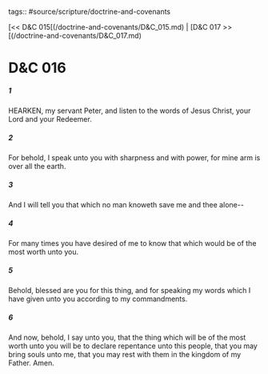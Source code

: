 tags:: #source/scripture/doctrine-and-covenants

[<< D&C 015[(/doctrine-and-covenants/D&C_015.md) | [D&C 017 >>[(/doctrine-and-covenants/D&C_017.md)

# D&C 016

##### 1

HEARKEN, my servant Peter, and listen to the words of Jesus Christ, your Lord and your Redeemer.

##### 2

For behold, I speak unto you with sharpness and with power, for mine arm is over all the earth.

##### 3

And I will tell you that which no man knoweth save me and thee alone--

##### 4

For many times you have desired of me to know that which would be of the most worth unto you.

##### 5

Behold, blessed are you for this thing, and for speaking my words which I have given unto you according to my commandments.

##### 6

And now, behold, I say unto you, that the thing which will be of the most worth unto you will be to declare repentance unto this people, that you may bring souls unto me, that you may rest with them in the kingdom of my Father. Amen.
